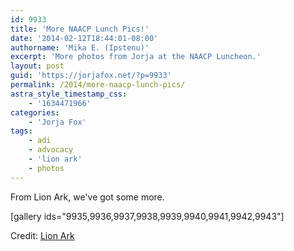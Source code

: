 ```yaml
---
id: 9933
title: 'More NAACP Lunch Pics!'
date: '2014-02-12T18:44:01-08:00'
authorname: 'Mika E. (Ipstenu)'
excerpt: 'More photos from Jorja at the NAACP Luncheon.'
layout: post
guid: 'https://jorjafox.net/?p=9933'
permalink: /2014/more-naacp-lunch-pics/
astra_style_timestamp_css:
    - '1634471966'
categories:
    - 'Jorja Fox'
tags:
    - adi
    - advocacy
    - 'lion ark'
    - photos
---
```


From Lion Ark, we've got some more.

[gallery ids="9935,9936,9937,9938,9939,9940,9941,9942,9943"]

Credit: <a href="http://www.lionarkthemovie.com/news/jorja-fox-lion-ark-team-at-star-studded-naacp-nominees-luncheon/">Lion Ark</a>
